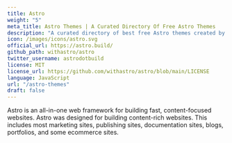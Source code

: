```yaml
---
title: Astro
weight: "5"
meta_title: Astro Themes | A Curated Directory Of Free Astro Themes
description: "A curated directory of best free Astro themes created by independent web designers & developers that are open source, MIT licensed & available for free to download."
icon: /images/icons/astro.svg
official_url: https://astro.build/
github_path: withastro/astro
twitter_username: astrodotbuild
license: MIT
license_url: https://github.com/withastro/astro/blob/main/LICENSE
language: JavaScript
url: "/astro-themes"
draft: false
---
```


Astro is an all-in-one web framework for building fast, content-focused websites. Astro was designed for building content-rich websites. This includes most marketing sites, publishing sites, documentation sites, blogs, portfolios, and some ecommerce sites.
